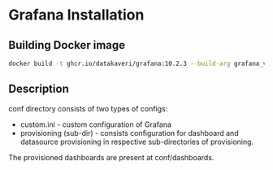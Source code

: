 # Grafana Installation
## Building Docker image
```sh
docker build -t ghcr.io/datakaveri/grafana:10.2.3 --build-arg grafana_version=10.2.3 .
```
## Description
conf directory consists of two types of configs:
-  custom.ini - custom configuration of Grafana
- provisioning (sub-dir) - consists configuration for dashboard and datasource provisioning in respective sub-directories of provisioning.

The provisioned dashboards are present at conf/dashboards.
